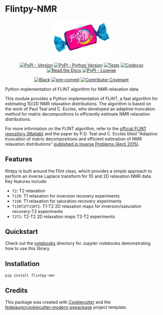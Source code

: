 
# Flintpy-NMR


<div align="center">

<object data="_static/logo.png" type="image/png" width="300">
   <img src="assets/logo.png" width="200"/>
</object>

[![PyPI - Version](https://img.shields.io/pypi/v/flintpy-nmr.svg)](https://pypi.python.org/pypi/flintpy-nmr)
[![PyPI - Python Version](https://img.shields.io/pypi/pyversions/flintpy-nmr.svg)](https://pypi.python.org/pypi/flintpy-nmr)
[![Tests](https://github.com/rserial/flintpy/workflows/tests/badge.svg)](https://github.com/rserial/flintpy/actions?workflow=tests)
[![Codecov](https://codecov.io/gh/rserial/flintpy/branch/main/graph/badge.svg)](https://codecov.io/gh/rserial/flintpy)
[![Read the Docs](https://readthedocs.org/projects/flintpy/badge/)](https://flintpy.readthedocs.io/)
[![PyPI - License](https://img.shields.io/pypi/l/flintpy-nmr.svg)](https://pypi.python.org/pypi/flintpy-nmr)

[![Black](https://img.shields.io/badge/code%20style-black-000000.svg)](https://github.com/psf/black)
[![pre-commit](https://img.shields.io/badge/pre--commit-enabled-brightgreen?logo=pre-commit&logoColor=white)](https://github.com/pre-commit/pre-commit)
[![Contributor Covenant](https://img.shields.io/badge/Contributor%20Covenant-2.1-4baaaa.svg)](https://www.contributor-covenant.org/version/2/1/code_of_conduct/)

</div>


Python implementation of FLINT algorithm for NMR relaxation data.

This module provides a Python implementation of FLINT, a fast algorithm for estimating
1D/2D NMR relaxation distributions. The algorithm is based on the work of Paul Teal and
C. Eccles, who developed an adaptive truncation method for matrix decompositions to
efficiently estimate NMR relaxation distributions.

For more information on the FLINT algorithm, refer to the [official FLINT repository (Matlab)](https://github.com/paultnz/flint) and the paper by P.D. Teal and C. Eccles titled "Adaptive truncation of matrix decompositions and efficient estimation of NMR relaxation distributions" [published in Inverse Problems (April 2015)](http://dx.doi.org/10.1088/0266-5611/31/4/045010).


## Features

flintpy is built around the Flint class, which provides a simple approach to perform an inverse Laplace transform for 1D and 2D relaxation NMR data. Key features include:

- `T2`: T2 relaxation
- `T1IR`: T1 relaxation for inversion recovery experiments
- `T1SR`: T1 relaxation for saturation recovery experiments
- `T1IRT2`/`T1SRT2`: T1-T2 2D relaxation maps for inversion/saturation recovery-T2 experiments
- `T2T2`: T2-T2 2D relaxation maps T2-T2 experiments

## Quickstart
Check out the [notebooks](./notebooks) directory for Jupyter notebooks demonstrating how to use this library.

## Installation

```
pip install flintpy-nmr
```
## Credits

This package was created with [Cookiecutter][cookiecutter] and the [fedejaure/cookiecutter-modern-pypackage][cookiecutter-modern-pypackage] project template.

[cookiecutter]: https://github.com/cookiecutter/cookiecutter
[cookiecutter-modern-pypackage]: https://github.com/fedejaure/cookiecutter-modern-pypackage

